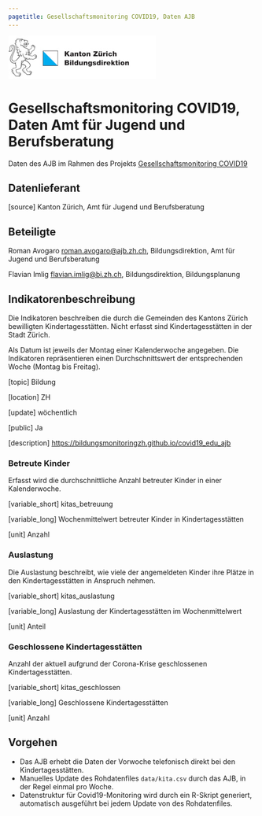 ```yaml
---
pagetitle: Gesellschaftsmonitoring COVID19, Daten AJB
---
```


![](https://github.com/bildungsmonitoringZH/covid19_edu_mindsteps/raw/master/assets/ktzh_bi_logo_de-300x88.jpg)

# Gesellschaftsmonitoring COVID19, Daten Amt für Jugend und Berufsberatung

Daten des AJB im Rahmen des Projekts [Gesellschaftsmonitoring COVID19](https://statistikzh.github.io/covid19monitoring/)

## Datenlieferant

[source] Kanton Zürich, Amt für Jugend und Berufsberatung

## Beteiligte

Roman Avogaro <roman.avogaro@ajb.zh.ch>, Bildungsdirektion, Amt für Jugend und Berufsberatung

Flavian Imlig <flavian.imlig@bi.zh.ch>, Bildungsdirektion, Bildungsplanung

## Indikatorenbeschreibung

Die Indikatoren beschreiben die durch die Gemeinden des Kantons Zürich bewilligten Kindertagesstätten. Nicht erfasst sind Kindertagesstätten in der Stadt Zürich.

Als Datum ist jeweils der Montag einer Kalenderwoche angegeben. Die Indikatoren repräsentieren einen Durchschnittswert der entsprechenden Woche (Montag bis Freitag).

[topic] Bildung

[location] ZH

[update] wöchentlich

[public] Ja

[description] https://bildungsmonitoringzh.github.io/covid19_edu_ajb

### Betreute Kinder

Erfasst wird die durchschnittliche Anzahl betreuter Kinder in einer Kalenderwoche.

[variable_short] kitas_betreuung

[variable_long] Wochenmittelwert betreuter Kinder in Kindertagesstätten

[unit] Anzahl

### Auslastung

Die Auslastung beschreibt, wie viele der angemeldeten Kinder ihre Plätze in den Kindertagesstätten in Anspruch nehmen.

[variable_short] kitas_auslastung

[variable_long] Auslastung der Kindertagesstätten im Wochenmittelwert

[unit] Anteil

### Geschlossene Kindertagesstätten

Anzahl der aktuell aufgrund der Corona-Krise geschlossenen Kindertagesstätten.

[variable_short] kitas_geschlossen

[variable_long] Geschlossene Kindertagesstätten 

[unit] Anzahl

## Vorgehen

* Das AJB erhebt die Daten der Vorwoche telefonisch direkt bei den Kindertagesstätten.
* Manuelles Update des Rohdatenfiles `data/kita.csv` durch das AJB, in der Regel einmal pro Woche.
* Datenstruktur für Covid19-Monitoring wird durch ein R-Skript generiert, automatisch ausgeführt bei jedem Update von des Rohdatenfiles.
